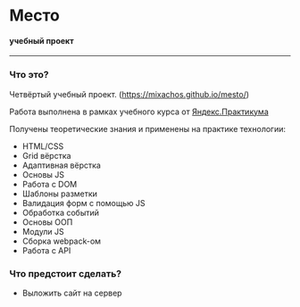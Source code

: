 # Место

#### учебный проект
------
### Что это?

Четвёртый учебный проект. (https://mixachos.github.io/mesto/)

Работа выполнена в рамках учебного курса от [Яндекс.Практикума](https://praktikum.yandex.ru)

Получены теоретические знания и применены на практике технологии:

* HTML/CSS
* Grid вёрстка
* Адаптивная вёрстка
* Основы JS
* Работа с DOM
* Шаблоны разметки
* Валидация форм с помощью JS
* Обработка событий
* Основы ООП
* Модули JS
* Сборка webpack-ом
* Работа с API

### Что предстоит сделать?

* Выложить сайт на сервер
